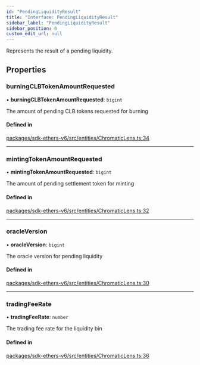 ```yaml
---
id: "PendingLiquidityResult"
title: "Interface: PendingLiquidityResult"
sidebar_label: "PendingLiquidityResult"
sidebar_position: 0
custom_edit_url: null
---
```


Represents the result of a pending liquidity.

## Properties

### burningCLBTokenAmountRequested

• **burningCLBTokenAmountRequested**: `bigint`

The amount of pending CLB tokens requested for burning

#### Defined in

[packages/sdk-ethers-v6/src/entities/ChromaticLens.ts:34](https://github.com/chromatic-protocol/sdk/blob/c1505b3/packages/sdk-ethers-v6/src/entities/ChromaticLens.ts#L34)

___

### mintingTokenAmountRequested

• **mintingTokenAmountRequested**: `bigint`

The amount of pending settlement token for minting

#### Defined in

[packages/sdk-ethers-v6/src/entities/ChromaticLens.ts:32](https://github.com/chromatic-protocol/sdk/blob/c1505b3/packages/sdk-ethers-v6/src/entities/ChromaticLens.ts#L32)

___

### oracleVersion

• **oracleVersion**: `bigint`

The oracle version for pending liquidity

#### Defined in

[packages/sdk-ethers-v6/src/entities/ChromaticLens.ts:30](https://github.com/chromatic-protocol/sdk/blob/c1505b3/packages/sdk-ethers-v6/src/entities/ChromaticLens.ts#L30)

___

### tradingFeeRate

• **tradingFeeRate**: `number`

The trading fee rate for the liquidity bin

#### Defined in

[packages/sdk-ethers-v6/src/entities/ChromaticLens.ts:36](https://github.com/chromatic-protocol/sdk/blob/c1505b3/packages/sdk-ethers-v6/src/entities/ChromaticLens.ts#L36)
